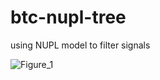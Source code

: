 # btc-nupl-tree
using NUPL model to filter signals 


![Figure_1](https://github.com/spinGreekGod/btc-nupl-tree/assets/49564726/187d69c9-48f7-4868-9877-7ac1a35639a8)
